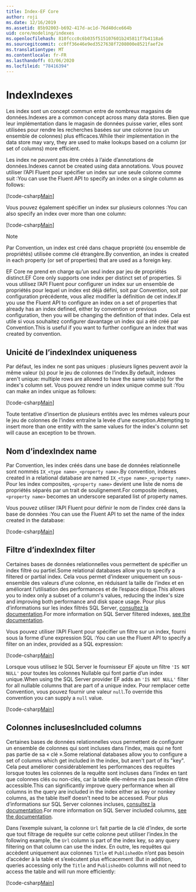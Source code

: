 ```yaml
---
title: Index-EF Core
author: roji
ms.date: 12/16/2019
ms.assetid: 85b92003-b692-417d-ac1d-76d40dce664b
uid: core/modeling/indexes
ms.openlocfilehash: 810fccc0c6b035f515107601b245811f7b4118a6
ms.sourcegitcommit: cc0ff36e46e9ed3527638f7208000e8521faef2e
ms.translationtype: MT
ms.contentlocale: fr-FR
ms.lasthandoff: 03/06/2020
ms.locfileid: "78416394"
---
```

# <a name="indexes"></a><span data-ttu-id="11b33-102">Index</span><span class="sxs-lookup"><span data-stu-id="11b33-102">Indexes</span></span>

<span data-ttu-id="11b33-103">Les index sont un concept commun entre de nombreux magasins de données.</span><span class="sxs-lookup"><span data-stu-id="11b33-103">Indexes are a common concept across many data stores.</span></span> <span data-ttu-id="11b33-104">Bien que leur implémentation dans le magasin de données puisse varier, elles sont utilisées pour rendre les recherches basées sur une colonne (ou un ensemble de colonnes) plus efficaces.</span><span class="sxs-lookup"><span data-stu-id="11b33-104">While their implementation in the data store may vary, they are used to make lookups based on a column (or set of columns) more efficient.</span></span>

<span data-ttu-id="11b33-105">Les index ne peuvent pas être créés à l’aide d’annotations de données.</span><span class="sxs-lookup"><span data-stu-id="11b33-105">Indexes cannot be created using data annotations.</span></span> <span data-ttu-id="11b33-106">Vous pouvez utiliser l’API Fluent pour spécifier un index sur une seule colonne comme suit :</span><span class="sxs-lookup"><span data-stu-id="11b33-106">You can use the Fluent API to specify an index on a single column as follows:</span></span>

[!code-csharp[Main](../../../samples/core/Modeling/FluentAPI/Index.cs?name=Index&highlight=4)]

<span data-ttu-id="11b33-107">Vous pouvez également spécifier un index sur plusieurs colonnes :</span><span class="sxs-lookup"><span data-stu-id="11b33-107">You can also specify an index over more than one column:</span></span>

[!code-csharp[Main](../../../samples/core/Modeling/FluentAPI/IndexComposite.cs?name=Composite&highlight=4)]

> [!NOTE]
> <span data-ttu-id="11b33-108">Par Convention, un index est créé dans chaque propriété (ou ensemble de propriétés) utilisée comme clé étrangère.</span><span class="sxs-lookup"><span data-stu-id="11b33-108">By convention, an index is created in each property (or set of properties) that are used as a foreign key.</span></span>
>
> <span data-ttu-id="11b33-109">EF Core ne prend en charge qu’un seul index par jeu de propriétés distinct.</span><span class="sxs-lookup"><span data-stu-id="11b33-109">EF Core only supports one index per distinct set of properties.</span></span> <span data-ttu-id="11b33-110">Si vous utilisez l’API Fluent pour configurer un index sur un ensemble de propriétés pour lequel un index est déjà défini, soit par Convention, soit par configuration précédente, vous allez modifier la définition de cet index.</span><span class="sxs-lookup"><span data-stu-id="11b33-110">If you use the Fluent API to configure an index on a set of properties that already has an index defined, either by convention or previous configuration, then you will be changing the definition of that index.</span></span> <span data-ttu-id="11b33-111">Cela est utile si vous souhaitez configurer davantage un index qui a été créé par Convention.</span><span class="sxs-lookup"><span data-stu-id="11b33-111">This is useful if you want to further configure an index that was created by convention.</span></span>

## <a name="index-uniqueness"></a><span data-ttu-id="11b33-112">Unicité de l’index</span><span class="sxs-lookup"><span data-stu-id="11b33-112">Index uniqueness</span></span>

<span data-ttu-id="11b33-113">Par défaut, les index ne sont pas uniques : plusieurs lignes peuvent avoir la même valeur (s) pour le jeu de colonnes de l’index.</span><span class="sxs-lookup"><span data-stu-id="11b33-113">By default, indexes aren't unique: multiple rows are allowed to have the same value(s) for the index's column set.</span></span> <span data-ttu-id="11b33-114">Vous pouvez rendre un index unique comme suit :</span><span class="sxs-lookup"><span data-stu-id="11b33-114">You can make an index unique as follows:</span></span>

[!code-csharp[Main](../../../samples/core/Modeling/FluentAPI/IndexUnique.cs?name=IndexUnique&highlight=5)]

<span data-ttu-id="11b33-115">Toute tentative d’insertion de plusieurs entités avec les mêmes valeurs pour le jeu de colonnes de l’index entraîne la levée d’une exception.</span><span class="sxs-lookup"><span data-stu-id="11b33-115">Attempting to insert more than one entity with the same values for the index's column set will cause an exception to be thrown.</span></span>

## <a name="index-name"></a><span data-ttu-id="11b33-116">Nom d’index</span><span class="sxs-lookup"><span data-stu-id="11b33-116">Index name</span></span>

<span data-ttu-id="11b33-117">Par Convention, les index créés dans une base de données relationnelle sont nommés `IX_<type name>_<property name>`.</span><span class="sxs-lookup"><span data-stu-id="11b33-117">By convention, indexes created in a relational database are named `IX_<type name>_<property name>`.</span></span> <span data-ttu-id="11b33-118">Pour les index composites, `<property name>` devient une liste de noms de propriétés séparés par un trait de soulignement.</span><span class="sxs-lookup"><span data-stu-id="11b33-118">For composite indexes, `<property name>` becomes an underscore separated list of property names.</span></span>

<span data-ttu-id="11b33-119">Vous pouvez utiliser l’API Fluent pour définir le nom de l’index créé dans la base de données :</span><span class="sxs-lookup"><span data-stu-id="11b33-119">You can use the Fluent API to set the name of the index created in the database:</span></span>

[!code-csharp[Main](../../../samples/core/Modeling/FluentAPI/IndexName.cs?name=IndexName&highlight=5)]

## <a name="index-filter"></a><span data-ttu-id="11b33-120">Filtre d’index</span><span class="sxs-lookup"><span data-stu-id="11b33-120">Index filter</span></span>

<span data-ttu-id="11b33-121">Certaines bases de données relationnelles vous permettent de spécifier un index filtré ou partiel.</span><span class="sxs-lookup"><span data-stu-id="11b33-121">Some relational databases allow you to specify a filtered or partial index.</span></span> <span data-ttu-id="11b33-122">Cela vous permet d’indexer uniquement un sous-ensemble des valeurs d’une colonne, en réduisant la taille de l’index et en améliorant l’utilisation des performances et de l’espace disque.</span><span class="sxs-lookup"><span data-stu-id="11b33-122">This allows you to index only a subset of a column's values, reducing the index's size and improving both performance and disk space usage.</span></span> <span data-ttu-id="11b33-123">Pour plus d’informations sur les index filtrés SQL Server, [consultez la documentation](https://docs.microsoft.com/sql/relational-databases/indexes/create-filtered-indexes).</span><span class="sxs-lookup"><span data-stu-id="11b33-123">For more information on SQL Server filtered indexes, [see the documentation](https://docs.microsoft.com/sql/relational-databases/indexes/create-filtered-indexes).</span></span>

<span data-ttu-id="11b33-124">Vous pouvez utiliser l’API Fluent pour spécifier un filtre sur un index, fourni sous la forme d’une expression SQL :</span><span class="sxs-lookup"><span data-stu-id="11b33-124">You can use the Fluent API to specify a filter on an index, provided as a SQL expression:</span></span>

[!code-csharp[Main](../../../samples/core/Modeling/FluentAPI/IndexFilter.cs?name=IndexFilter&highlight=5)]

<span data-ttu-id="11b33-125">Lorsque vous utilisez le SQL Server le fournisseur EF ajoute un filtre `'IS NOT NULL'` pour toutes les colonnes Nullable qui font partie d’un index unique.</span><span class="sxs-lookup"><span data-stu-id="11b33-125">When using the SQL Server provider EF adds an `'IS NOT NULL'` filter for all nullable columns that are part of a unique index.</span></span> <span data-ttu-id="11b33-126">Pour remplacer cette Convention, vous pouvez fournir une valeur `null`.</span><span class="sxs-lookup"><span data-stu-id="11b33-126">To override this convention you can supply a `null` value.</span></span>

[!code-csharp[Main](../../../samples/core/Modeling/FluentAPI/IndexNoFilter.cs?name=IndexNoFilter&highlight=6)]

## <a name="included-columns"></a><span data-ttu-id="11b33-127">Colonnes incluses</span><span class="sxs-lookup"><span data-stu-id="11b33-127">Included columns</span></span>

<span data-ttu-id="11b33-128">Certaines bases de données relationnelles vous permettent de configurer un ensemble de colonnes qui sont incluses dans l’index, mais qui ne font pas partie de sa « clé ».</span><span class="sxs-lookup"><span data-stu-id="11b33-128">Some relational databases allow you to configure a set of columns which get included in the index, but aren't part of its "key".</span></span> <span data-ttu-id="11b33-129">Cela peut améliorer considérablement les performances des requêtes lorsque toutes les colonnes de la requête sont incluses dans l’index en tant que colonnes clés ou non-clés, car la table elle-même n’a pas besoin d’être accessible.</span><span class="sxs-lookup"><span data-stu-id="11b33-129">This can significantly improve query performance when all columns in the query are included in the index either as key or nonkey columns, as the table itself doesn't need to be accessed.</span></span> <span data-ttu-id="11b33-130">Pour plus d’informations sur SQL Server colonnes incluses, [consultez la documentation](https://docs.microsoft.com/sql/relational-databases/indexes/create-indexes-with-included-columns).</span><span class="sxs-lookup"><span data-stu-id="11b33-130">For more information on SQL Server included columns, [see the documentation](https://docs.microsoft.com/sql/relational-databases/indexes/create-indexes-with-included-columns).</span></span>

<span data-ttu-id="11b33-131">Dans l’exemple suivant, la colonne `Url` fait partie de la clé d’index, de sorte que tout filtrage de requête sur cette colonne peut utiliser l’index.</span><span class="sxs-lookup"><span data-stu-id="11b33-131">In the following example, the `Url` column is part of the index key, so any query filtering on that column can use the index.</span></span> <span data-ttu-id="11b33-132">En outre, les requêtes qui accèdent uniquement aux colonnes `Title` et `PublishedOn` n’ont pas besoin d’accéder à la table et s’exécutent plus efficacement :</span><span class="sxs-lookup"><span data-stu-id="11b33-132">But in addition, queries accessing only the `Title` and `PublishedOn` columns will not need to access the table and will run more efficiently:</span></span>

[!code-csharp[Main](../../../samples/core/Modeling/FluentAPI/IndexInclude.cs?name=IndexInclude&highlight=5-9)]
